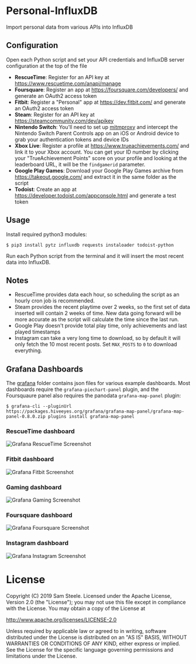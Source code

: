 # Personal-InfluxDB
Import personal data from various APIs into InfluxDB

## Configuration
Open each Python script and set your API credentials and InfluxDB server configuration at the top of the file

* __RescueTime__: Register for an API key at https://www.rescuetime.com/anapi/manage
* __Foursquare__: Register an app at https://foursquare.com/developers/ and generate an OAuth2 access token
* __Fitbit__: Register a "Personal" app at https://dev.fitbit.com/ and generate an OAuth2 access token
* __Steam__: Register for an API key at https://steamcommunity.com/dev/apikey
* __Nintendo Switch__: You'll need to set up [mitmproxy](https://mitmproxy.org/) and intercept the Nintendo Switch Parent Controls app on an iOS or Android device to grab your authentication tokens and device IDs
* __Xbox Live__: Register a profile at https://www.trueachievements.com/ and link it to your Xbox account. You can get your ID number by clicking your "TrueAchievement Points" score on your profile and looking at the leaderboard URL, it will be the `findgamerid` parameter.
* __Google Play Games__: Download your Google Play Games archive from https://takeout.google.com/ and extract it in the same folder as the script
* __Todoist__: Create an app at https://developer.todoist.com/appconsole.html and generate a test token

## Usage
Install required python3 modules:
```
$ pip3 install pytz influxdb requests instaloader todoist-python
```

Run each Python script from the terminal and it will insert the most recent data into InfluxDB.

## Notes
* RescueTime provides data each hour, so scheduling the script as an hourly cron job is recommended.
* Steam provides the recent playtime over 2 weeks, so the first set of data inserted will contain 2 weeks of time.  New data going forward will be more accurate as the script will calculate the time since the last run.
* Google Play doesn't provide total play time, only achievements and last played timestamps
* Instagram can take a very long time to download, so by default it will only fetch the 10 most recent posts.  Set `MAX_POSTS` to `0` to download everything.

## Grafana Dashboards
The [grafana](grafana/) folder contains json files for various example dashboards.
Most dashboards require the `grafana-piechart-panel` plugin, and the Foursquaure panel also requires the panodata `grafana-map-panel` plugin:
```
$ grafana-cli --pluginUrl https://packages.hiveeyes.org/grafana/grafana-map-panel/grafana-map-panel-0.8.0.zip plugins install grafana-map-panel
```

### RescueTime dashboard
![Grafana RescueTime Screenshot](https://raw.githubusercontent.com/c99koder/personal-influxdb/master/screenshots/grafana-rescuetime.png)

### Fitbit dashboard
![Grafana Fitbit Screenshot](https://raw.githubusercontent.com/c99koder/personal-influxdb/master/screenshots/grafana-fitbit.png)

### Gaming dashboard
![Grafana Gaming Screenshot](https://raw.githubusercontent.com/c99koder/personal-influxdb/master/screenshots/grafana-gaming.png)

### Foursquare dashboard
![Grafana Foursquare Screenshot](https://raw.githubusercontent.com/c99koder/personal-influxdb/master/screenshots/grafana-foursquare.png)

### Instagram dashboard
![Grafana Instagram Screenshot](https://raw.githubusercontent.com/c99koder/personal-influxdb/master/screenshots/grafana-instagram.png)

# License

Copyright (C) 2019 Sam Steele. Licensed under the Apache License, Version 2.0 (the "License"); you may not use this file except in compliance with the License. You may obtain a copy of the License at

http://www.apache.org/licenses/LICENSE-2.0

Unless required by applicable law or agreed to in writing, software distributed under the License is distributed on an "AS IS" BASIS, WITHOUT WARRANTIES OR CONDITIONS OF ANY KIND, either express or implied. See the License for the specific language governing permissions and limitations under the License.
